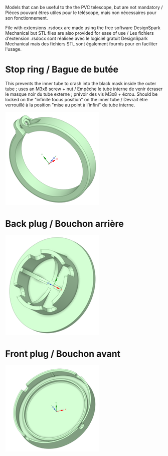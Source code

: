 Models that can be useful to the the PVC telescope, but are not mandatory / Pièces pouvant êtres utiles pour le téléscope, mais non nécessaires pour son fonctionnement.

File with extensions .rsdocx are made using the free software DesignSpark Mechanical but STL files are also provided for ease of use / Les fichiers d'extension .rsdocx sont réalisée avec le logiciel gratuit DesignSpark Mechanical mais des fichiers STL sont également fournis pour en faciliter l'usage.

# Stop ring / Bague de butée #
This prevents the inner tube to crash into the black mask inside the outer tube ; uses an M3x8 screw + nut / Empêche le tube interne de venir écraser le masque noir du tube externe ; prévoir des vis M3x8 + écrou.
Should be locked on the "infinite focus position" on the inner tube / Devrait être verrouillé à la position "mise au point à l'infini" du tube interne.

![Bague](Lunette-BagueButee.png)

# Back plug / Bouchon arrière #

![BouchonAR](Lunette-BouchonAR.png)

# Front plug / Bouchon avant #

![BouchonAV](Lunette-BouchonAV.png)
